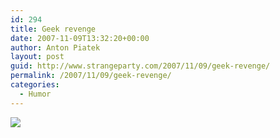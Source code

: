 ```yaml
---
id: 294
title: Geek revenge
date: 2007-11-09T13:32:20+00:00
author: Anton Piatek
layout: post
guid: http://www.strangeparty.com/2007/11/09/geek-revenge/
permalink: /2007/11/09/geek-revenge/
categories:
  - Humor
---
```

[![](http://imgs.xkcd.com/comics/fight.png)](http://xkcd.com/340/)